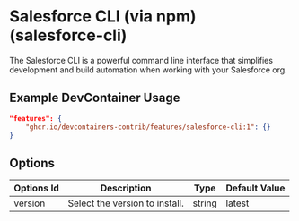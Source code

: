 
# Salesforce CLI (via npm) (salesforce-cli)

The Salesforce CLI is a powerful command line interface that simplifies development and build automation when working with your Salesforce org.

## Example DevContainer Usage

```json
"features": {
    "ghcr.io/devcontainers-contrib/features/salesforce-cli:1": {}
}
```

## Options

| Options Id | Description | Type | Default Value |
|-----|-----|-----|-----|
| version | Select the version to install. | string | latest |


